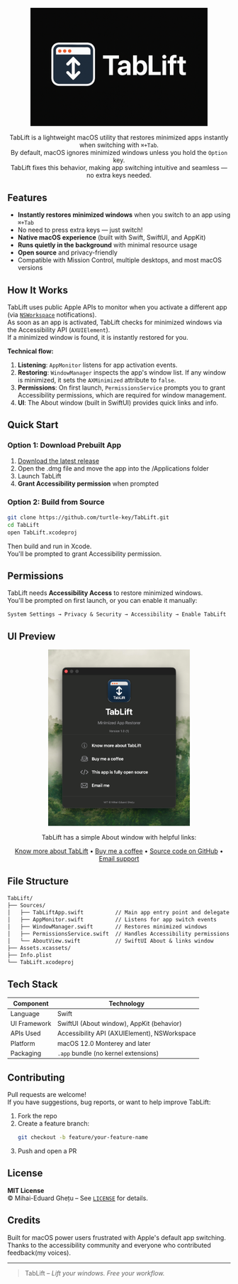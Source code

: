 <p align="center">
  <img src="https://github.com/turtle-key/TabLift/blob/2d16a5d1632467252e0975ea9988131a819270b3/banner.png" alt="TabLift Banner" width="400"/>
</p>
<p align="center">
  TabLift is a lightweight macOS utility that restores minimized apps instantly when switching with <code>⌘+Tab</code>.<br>
  By default, macOS ignores minimized windows unless you hold the <code>Option</code> key.<br>
  TabLift fixes this behavior, making app switching intuitive and seamless — no extra keys needed.
</p>

## Features

- **Instantly restores minimized windows** when you switch to an app using `⌘+Tab`
- No need to press extra keys — just switch!
- **Native macOS experience** (built with Swift, SwiftUI, and AppKit)
- **Runs quietly in the background** with minimal resource usage
- **Open source** and privacy-friendly  
- Compatible with Mission Control, multiple desktops, and most macOS versions

## How It Works

TabLift uses public Apple APIs to monitor when you activate a different app (via [`NSWorkspace`](https://developer.apple.com/documentation/appkit/nsworkspace) notifications).  
As soon as an app is activated, TabLift checks for minimized windows via the Accessibility API (`AXUIElement`).  
If a minimized window is found, it is instantly restored for you.

**Technical flow:**

1. **Listening**: `AppMonitor` listens for app activation events.
2. **Restoring**: `WindowManager` inspects the app's window list. If any window is minimized, it sets the `AXMinimized` attribute to `false`.
3. **Permissions**: On first launch, `PermissionsService` prompts you to grant Accessibility permissions, which are required for window management.
4. **UI**: The About window (built in SwiftUI) provides quick links and info.

## Quick Start

### Option 1: Download Prebuilt App

1. [Download the latest release](https://github.com/turtle-key/TabLift/releases)
2. Open the .dmg file and move the app into the /Applications folder
3. Launch TabLift
4. **Grant Accessibility permission** when prompted

### Option 2: Build from Source

```bash
git clone https://github.com/turtle-key/TabLift.git
cd TabLift
open TabLift.xcodeproj
```
Then build and run in Xcode.  
You'll be prompted to grant Accessibility permission.

## Permissions

TabLift needs **Accessibility Access** to restore minimized windows.  
You'll be prompted on first launch, or you can enable it manually:

```
System Settings → Privacy & Security → Accessibility → Enable TabLift
```

## UI Preview

<p align="center">
  <img src="https://github.com/turtle-key/TabLift/blob/e267d33494e1bda72bc97ce73c35997fb1744f3d/app-screenshot.png" alt="App Screenshot" width="320"/>
</p>

<p align="center">
TabLift has a simple About window with helpful links:
</p>
<p align="center">
  <a href="https://tablift.mihai.sh">Know more about TabLift</a> •
  <a href="https://coff.ee/turtle.key">Buy me a coffee</a> •
  <a href="https://github.com/turtle-key/TabLift">Source code on GitHub</a> •
  <a href="mailto:ghetumihaieduard@gmail.com">Email support</a>
</p>

## File Structure

```
TabLift/
├── Sources/
│   ├── TabLiftApp.swift          // Main app entry point and delegate
│   ├── AppMonitor.swift          // Listens for app switch events
│   ├── WindowManager.swift       // Restores minimized windows
│   ├── PermissionsService.swift  // Handles Accessibility permissions
│   └── AboutView.swift           // SwiftUI About & links window
├── Assets.xcassets/
├── Info.plist
└── TabLift.xcodeproj
```

## Tech Stack

| Component       | Technology                                   |
|-----------------|----------------------------------------------|
| Language        | Swift                                        |
| UI Framework    | SwiftUI (About window), AppKit (behavior)    |
| APIs Used       | Accessibility API (AXUIElement), NSWorkspace |
| Platform        | macOS 12.0 Monterey and later                |
| Packaging       | `.app` bundle (no kernel extensions)         |

## Contributing

Pull requests are welcome!  
If you have suggestions, bug reports, or want to help improve TabLift:

1. Fork the repo
2. Create a feature branch:
   ```bash
   git checkout -b feature/your-feature-name
   ```
3. Push and open a PR

## License

**MIT License**  
© Mihai-Eduard Ghețu – See [`LICENSE`](LICENSE) for details.

## Credits

Built for macOS power users frustrated with Apple's default app switching.  
Thanks to the accessibility community and everyone who contributed feedback(my voices).

---

> TabLift – *Lift your windows. Free your workflow.*
